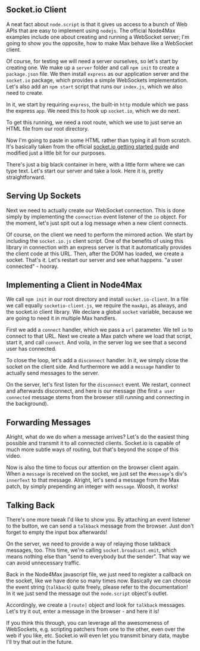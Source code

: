 ## Socket.io Client

A neat fact about `node.script` is that it gives us access to a bunch of Web APIs that are easy to implement using `nodejs`. The official Node4Max examples include one about creating and running a WebSocket server; I'm going to show you the opposite, how to make Max behave like a WebSocket client. 

Of course, for testing we will need a server ourselves, so let's start by creating one. We make up a `server` folder and call `npm init` to create a `package.json` file. We then install `express` as our application server and the `socket.io` package, which provides a simple WebSockets implementation. Let's also add an `npm start` script that runs our `index.js`, which we also need to create.

In it, we start by requiring `express`, the built-in `http` module which we pass the express `app`. We need this to hook up `socket.io`, which we do next. 

To get this running, we need a root route, which we use to just serve an HTML file from our root directory. 

Now I'm going to paste in some HTML rather than typing it all from scratch. It's basically taken from the official [socket.io getting started guide](https://socket.io/get-started/chat/) and modified just a little bit for our purposes.

There's just a big black container in here, with a little form where we can type text. Let's start our server and take a look. Here it is, pretty straightforward.

## Serving Up Sockets

Next we need to actually create our WebSocket connection. This is done simply by implementing the `connection` event listener of the `io` object. For the moment, let's just spit out a log message when a new client connects. 

Of course, on the client we need to perform the mirrored action. We start by including the `socket.io.js` client script. One of the benefits of using this library in connection with an express server is that it automatically provides the client code at this URL. Then, after the DOM has loaded, we create a socket. That's it. Let's restart our server and see what happens. "a user connected" - hooray.

## Implementing a Client in Node4Max

We call `npm init` in our root directory and install `socket.io-client`. In a file we call equally `socketio-client.js`, we require the `maxApi`, as always, and the socket.io client library. We declare a global `socket` variable, because we are going to need it in multiple Max handlers. 

First we add a `connect` handler, which we pass a `url` parameter. We tell `io` to connect to that URL. Next we create a Max patch where we load that script, start it, and call `connect`. And voila, in the server log we see that a second user has connected.

To close the loop, let's add a `disconnect` handler. In it, we simply close the socket on the client side. And furthermore we add a `message` handler to actually send messages to the server. 

On the server, let's first listen for the `disconnect` event. We restart, connect and afterwards disconnect, and here is our message (the first `a user connected` message stems from the browser still running and connecting in the background). 

## Forwarding Messages

Alright, what do we do when a message arrives? Let's do the easiest thing possible and transmit it to all connected clients. Socket.io is capable of much more subtle ways of routing, but that's beyond the scope of this video. 

Now is also the time to focus our attention on the browser client again. When a `message` is received on the socket, we just set the `#message`'s div's `innerText` to that message. Alright, let's send a message from the Max patch, by simply prepending an integer with `message`. Woosh, it works!

## Talking Back

There's one more tweak I'd like to show you. By attaching an event listener to the button, we can send a `talkback` message from the browser. Just don't forget to empty the input box afterwards!

On the server, we need to provide a way of relaying those talkback messages, too. This time, we're calling `socket.broadcast.emit`, which means nothing else than "send to everybody but the sender". That way we can avoid unnecessary traffic. 

Back in the Node4Max javascript file, we just need to register a callback on the socket, like we have done so many times now. Basically we can choose the event string (`talkback`) quite freely, please refer to the documentation! In it we just send the message out the `node.script` object's outlet. 

Accordingly, we create a `[route]` object and look for `talkback` messages. Let's try it out, enter a message in the browser - and here it is!

If you think this through, you can leverage all the awesomeness of WebSockets, e.g. scripting patchers from one to the other, even over the web if you like, etc. Socket.io will even let you transmit binary data, maybe I'll try that out in the future. 